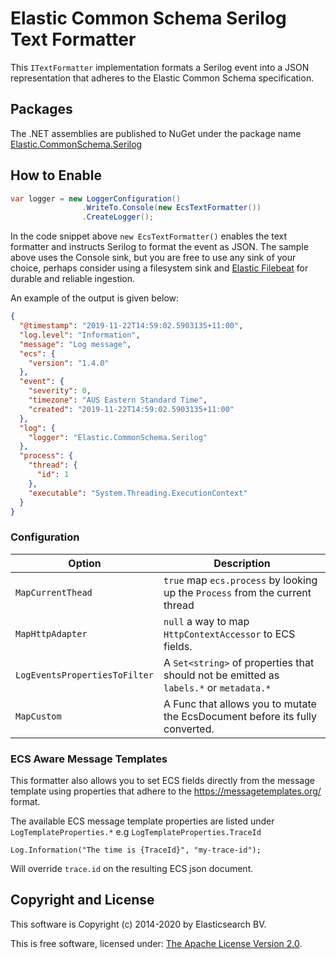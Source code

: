 # Elastic Common Schema Serilog Text Formatter

This `ITextFormatter` implementation formats a Serilog event into a JSON representation that adheres to the Elastic Common Schema specification.

## Packages

The .NET assemblies are published to NuGet under the package name [Elastic.CommonSchema.Serilog](http://nuget.org/packages/Elastic.CommonSchema.Serilog)

## How to Enable

```csharp
var logger = new LoggerConfiguration()
                .WriteTo.Console(new EcsTextFormatter())
                .CreateLogger();
```

In the code snippet above `new EcsTextFormatter()` enables the text formatter and instructs Serilog to format the event as JSON. The sample above uses the Console sink, but you are free to use any sink of your choice, perhaps consider using a filesystem sink and [Elastic Filebeat](https://www.elastic.co/downloads/beats/filebeat) for durable and reliable ingestion.

An example of the output is given below:

```json
{
  "@timestamp": "2019-11-22T14:59:02.5903135+11:00",
  "log.level": "Information",
  "message": "Log message",
  "ecs": {
    "version": "1.4.0"
  },
  "event": {
    "severity": 0,
    "timezone": "AUS Eastern Standard Time",
    "created": "2019-11-22T14:59:02.5903135+11:00"
  },
  "log": {
    "logger": "Elastic.CommonSchema.Serilog"
  },
  "process": {
    "thread": {
      "id": 1
    },
    "executable": "System.Threading.ExecutionContext"
  }
}
```

### Configuration

| Option                        | Description                                                                            |
|-------------------------------|----------------------------------------------------------------------------------------|
| `MapCurrentThead`             | `true` map `ecs.process` by looking up the `Process` from the current thread           |                                              |
| `MapHttpAdapter`              | `null` a way to map `HttpContextAccessor` to ECS fields.                               | 
| `LogEventsPropertiesToFilter` | A `Set<string>` of properties that should not be emitted as `labels.*` or `metadata.*` |
| `MapCustom`                   | A Func that allows you to mutate the EcsDocument before its fully converted.           |


### ECS Aware Message Templates

This formatter also allows you to set ECS fields directly from the message template using properties that adhere to the
https://messagetemplates.org/ format. 

The available ECS message template properties are listed under `LogTemplateProperties.*` e.g `LogTemplateProperties.TraceId`

```chsarp
Log.Information("The time is {TraceId}", "my-trace-id");
```

Will override `trace.id` on the resulting ECS json document. 

## Copyright and License

This software is Copyright (c) 2014-2020 by Elasticsearch BV.

This is free software, licensed under: [The Apache License Version 2.0](https://github.com/elastic/ecs-dotnet/blob/main/license.txt).
